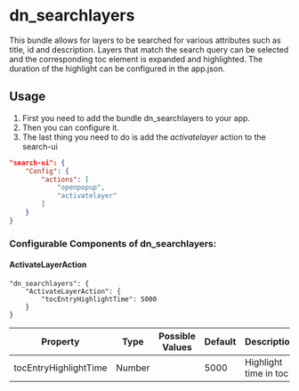 # dn_searchlayers

This bundle allows for layers to be searched for various attributes such as title, id and description. Layers that match the search query can be selected and the corresponding toc element is expanded and highlighted. The duration of the highlight can be configured in the app.json.

## Usage

1. First you need to add the bundle dn_searchlayers to your app.
2. Then you can configure it.
3. The last thing you need to do is add the _activatelayer_ action to the search-ui

```json
"search-ui": {
    "Config": {
        "actions": [
            "openpopup",
            "activatelayer"
        ]
    }
}
```

### Configurable Components of dn_searchlayers:

#### ActivateLayerAction
```
"dn_searchlayers": {
    "ActivateLayerAction": {
        "tocEntryHighlightTime": 5000
    }
}
```

| Property                        | Type    | Possible Values | Default | Description                           |
|---------------------------------|---------|-----------------|---------|---------------------------------------|
| tocEntryHighlightTime           | Number  |                 | 5000    | Highlight time in toc                 |
